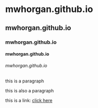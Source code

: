 # mwhorgan.github.io
## mwhorgan.github.io
### mwhorgan.github.io
#### mwhorgan.github.io
###### mwhorgan.github.io

this is a paragraph

this is also a paragraph

this is a link: [click here](http://www.amazon.com) 
